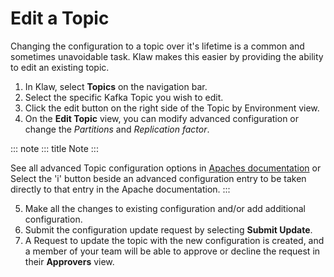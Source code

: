 # Edit a Topic

Changing the configuration to a topic over it\'s lifetime is a common
and sometimes unavoidable task. Klaw makes this easier by providing the
ability to edit an existing topic.

1.  In Klaw, select **Topics** on the navigation bar.
2.  Select the specific Kafka Topic you wish to edit.
3.  Click the edit button on the right side of the Topic by Environment
    view.
4.  On the **Edit Topic** view, you can modify advanced configuration or
    change the *Partitions* and *Replication factor*.

::: note
::: title
Note
:::

See all advanced Topic configuration options in [Apaches
documentation](https://kafka.apache.org/documentation/#topicconfigs) or
Select the \'i\' button beside an advanced configuration entry to be
taken directly to that entry in the Apache documentation.
:::

5.  Make all the changes to existing configuration and/or add additional
    configuration.
6.  Submit the configuration update request by selecting **Submit
    Update**.
7.  A Request to update the topic with the new configuration is created,
    and a member of your team will be able to approve or decline the
    request in their **Approvers** view.
